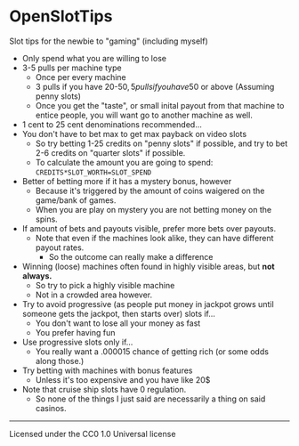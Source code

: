 # OpenSlotTips
Slot tips for the newbie to "gaming" (including myself)

* Only spend what you are willing to lose
* 3-5 pulls per machine type
	* Once per every machine
	* 3 pulls if you have 20-50$, 5 pulls if you have 50$ or above (Assuming penny slots)
	* Once you get the "taste", or small inital payout from that machine to entice people, you will want go to another machine as well.
* 1 cent to 25 cent denominations recommended... 
* You don't have to bet max to get max payback on video slots
	* So try betting 1-25 credits on "penny slots" if possible, and try to bet 2-6 credits on "quarter slots" if possible.
	* To calculate the amount you are going to spend: `CREDITS*SLOT_WORTH=SLOT_SPEND`
* Better of betting more if it has a mystery bonus, however
	* Because it's triggered by the amount of coins waigered on the game/bank of games.
	* When you are play on mystery you are not betting money on the spins.
* If amount of bets and payouts visible, prefer more bets over payouts.
	* Note that even if the machines look alike, they can have different payout rates.
		* So the outcome can really make a difference
* Winning (loose) machines often found in highly visible areas, but **not always.**
	* So try to pick a highly visible machine
	* Not in a crowded area however.
* Try to avoid progressive (as people put money in jackpot grows until someone gets the jackpot, then starts over) slots if...
	* You don't want to lose all your money as fast
	* You prefer having fun
* Use progressive slots only if...
	* You really want a .000015 chance of getting rich (or some odds along those.)
* Try betting with machines with bonus features
	* Unless it's too expensive and you have like 20$
* Note that cruise ship slots have 0 regulation.
	* So none of the things I just said are necessarily a thing on said casinos.

---

Licensed under the CC0 1.0 Universal license
